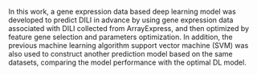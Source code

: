In this work, a gene expression data based deep learning model was developed to predict DILI in advance by using gene expression data associated with DILI collected from ArrayExpress, and then optimized by feature gene selection and parameters optimization. In addition, the previous machine learning algorithm support vector machine (SVM) was also used to construct another prediction model based on the same datasets, comparing the model performance with the optimal DL model.
